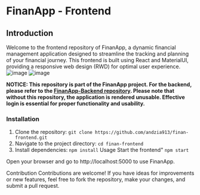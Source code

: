# FinanApp - Frontend

## Introduction

Welcome to the frontend repository of FinanApp, a dynamic financial management application designed to streamline the tracking and planning of your financial journey. This frontend is built using React and MaterialUI, providing a responsive web design (RWD) for optimal user experience.
![image](https://github.com/andzia913/finan-frontend/assets/77329093/de03e886-b877-49bd-aa7e-74035aec93ef) ![image](https://github.com/andzia913/finan-frontend/assets/77329093/78940601-6e62-420a-beb6-63bc6f706b65)


**NOTICE: This repository is part of the FinanApp project. For the backend, please refer to the [FinanApp-Backend repository](https://github.com/andzia913/FinanBackend). Please note that without this repository, the application is rendered unusable. Effective login is essential for proper functionality and usability.**

### Installation

1. Clone the repository: `git clone https://github.com/andzia913/finan-frontend.git`
2. Navigate to the project directory: `cd finan-frontend`
3. Install dependencies: `npm install`
Usage
Start the frontend" `npm start`

Open your browser and go to http://localhost:5000 to use FinanApp.

Contribution
Contributions are welcome! If you have ideas for improvements or new features, feel free to fork the repository, make your changes, and submit a pull request.

